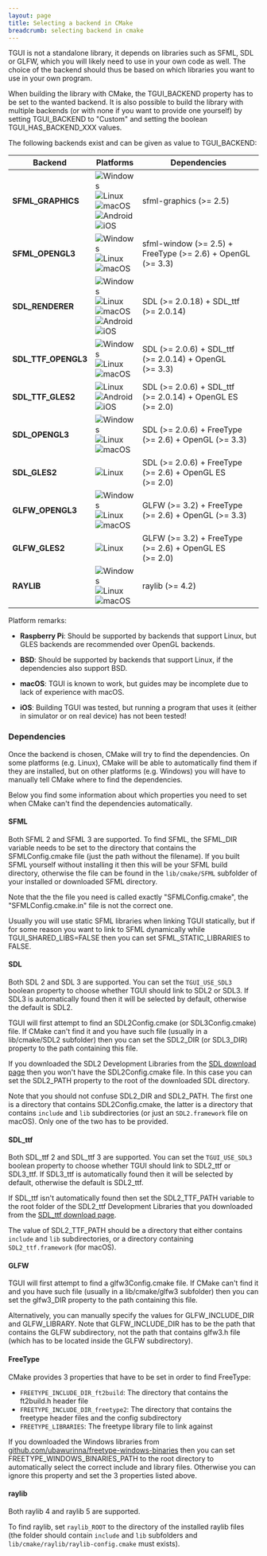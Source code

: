 ```yaml
---
layout: page
title: Selecting a backend in CMake
breadcrumb: selecting backend in cmake
---
```


TGUI is not a standalone library, it depends on libraries such as SFML, SDL or GLFW, which you will likely need to use in your own code as well. The choice of the backend should thus be based on which libraries you want to use in your own program.

When building the library with CMake, the TGUI\_BACKEND property has to be set to the wanted backend. It is also possible to build the library with multiple backends (or with none if you want to provide one yourself) by setting TGUI\_BACKEND to "Custom" and setting the boolean TGUI\_HAS\_BACKEND\_XXX values.

The following backends exist and can be given as value to TGUI\_BACKEND:
<table class="with-borders">
  <thead>
    <tr>
      <th>Backend</th>
      <th>Platforms</th>
      <th>Dependencies</th>
    </tr>
  </thead>
  <tbody>
    <tr>
      <td><strong>SFML_GRAPHICS</strong></td>
      <td>
        <div class="platform-icon"><img src="/resources/PlatformIcons/Windows.svg" title="Windows"/></div>
        <div class="platform-icon"><img src="/resources/PlatformIcons/Linux.svg" title="Linux"/></div>
        <div class="platform-icon"><img src="/resources/PlatformIcons/macOS.svg" title="macOS" class="dark-compatible"/></div>
        <div class="platform-icon"><img src="/resources/PlatformIcons/Android.svg" title="Android"/></div>
        <div class="platform-icon">
          <picture class="dark-compatible">
            <source srcset="/resources/PlatformIcons/iOS-white.svg" media="(prefers-color-scheme: dark)">
            <img src="/resources/PlatformIcons/iOS.svg" title="iOS"/>
          </picture>
        </div>
      </td>
      <td>sfml-graphics <span class="BackendDependencyVersion">(>=&nbsp;2.5)</span></td>
    </tr>
    <tr>
      <td><strong>SFML_OPENGL3</strong></td>
      <td>
        <div class="platform-icon"><img src="/resources/PlatformIcons/Windows.svg" title="Windows"/></div>
        <div class="platform-icon"><img src="/resources/PlatformIcons/Linux.svg" title="Linux"/></div>
        <div class="platform-icon"><img src="/resources/PlatformIcons/macOS.svg" title="macOS" class="dark-compatible"/></div>
        <div class="platform-icon"></div>
        <div class="platform-icon"></div>
      </td>
      <td>sfml-window <span class="BackendDependencyVersion">(>=&nbsp;2.5) +</span> FreeType <span class="BackendDependencyVersion">(>=&nbsp;2.6) +</span> OpenGL <span class="BackendDependencyVersion">(>=&nbsp;3.3)</span></td>
    </tr>
    <tr>
      <td><strong>SDL_RENDERER</strong></td>
      <td>
        <div class="platform-icon"><img src="/resources/PlatformIcons/Windows.svg" title="Windows"/></div>
        <div class="platform-icon"><img src="/resources/PlatformIcons/Linux.svg" title="Linux"/></div>
        <div class="platform-icon"><img src="/resources/PlatformIcons/macOS.svg" title="macOS" class="dark-compatible"/></div>
        <div class="platform-icon"><img src="/resources/PlatformIcons/Android.svg" title="Android"/></div>
        <div class="platform-icon">
          <picture class="dark-compatible">
            <source srcset="/resources/PlatformIcons/iOS-white.svg" media="(prefers-color-scheme: dark)">
            <img src="/resources/PlatformIcons/iOS.svg" title="iOS"/>
          </picture>
        </div>
      </td>
      <td>SDL <span class="BackendDependencyVersion">(>=&nbsp;2.0.18) +</span> SDL_ttf <span class="BackendDependencyVersion">(>=&nbsp;2.0.14)</span></td>
    </tr>
    <tr>
      <td><strong>SDL_TTF_OPENGL3</strong></td>
      <td>
        <div class="platform-icon"><img src="/resources/PlatformIcons/Windows.svg" title="Windows"/></div>
        <div class="platform-icon"><img src="/resources/PlatformIcons/Linux.svg" title="Linux"/></div>
        <div class="platform-icon"><img src="/resources/PlatformIcons/macOS.svg" title="macOS" class="dark-compatible"/></div>
        <div class="platform-icon"></div>
        <div class="platform-icon"></div>
      </td>
      <td>SDL <span class="BackendDependencyVersion">(>=&nbsp;2.0.6) +</span> SDL_ttf <span class="BackendDependencyVersion">(>=&nbsp;2.0.14) +</span> OpenGL <span class="BackendDependencyVersion">(>=&nbsp;3.3)</span></td>
    </tr>
    <tr>
      <td><strong>SDL_TTF_GLES2</strong></td>
      <td>
        <div class="platform-icon"></div>
        <div class="platform-icon"><img src="/resources/PlatformIcons/Linux.svg" title="Linux"/></div>
        <div class="platform-icon"></div>
        <div class="platform-icon"><img src="/resources/PlatformIcons/Android.svg" title="Android"/></div>
        <div class="platform-icon">
          <picture class="dark-compatible">
            <source srcset="/resources/PlatformIcons/iOS-white.svg" media="(prefers-color-scheme: dark)">
            <img src="/resources/PlatformIcons/iOS.svg" title="iOS"/>
          </picture>
        </div>
      </td>
      <td>SDL <span class="BackendDependencyVersion">(>=&nbsp;2.0.6) +</span> SDL_ttf <span class="BackendDependencyVersion">(>=&nbsp;2.0.14) +</span> OpenGL ES <span class="BackendDependencyVersion">(>=&nbsp;2.0)</span></td>
    </tr>
    <tr>
      <td><strong>SDL_OPENGL3</strong></td>
      <td>
        <div class="platform-icon"><img src="/resources/PlatformIcons/Windows.svg" title="Windows"/></div>
        <div class="platform-icon"><img src="/resources/PlatformIcons/Linux.svg" title="Linux"/></div>
        <div class="platform-icon"><img src="/resources/PlatformIcons/macOS.svg" title="macOS" class="dark-compatible"/></div>
        <div class="platform-icon"></div>
        <div class="platform-icon"></div>
      </td>
      <td>SDL <span class="BackendDependencyVersion">(>=&nbsp;2.0.6) +</span> FreeType <span class="BackendDependencyVersion">(>=&nbsp;2.6) +</span> OpenGL <span class="BackendDependencyVersion">(>=&nbsp;3.3)</span></td>
    </tr>
    <tr>
      <td><strong>SDL_GLES2</strong></td>
      <td>
        <div class="platform-icon"></div>
        <div class="platform-icon"><img src="/resources/PlatformIcons/Linux.svg" title="Linux"/></div>
        <div class="platform-icon"></div>
        <div class="platform-icon"></div>
        <div class="platform-icon"></div>
      </td>
      <td>SDL <span class="BackendDependencyVersion">(>=&nbsp;2.0.6) +</span> FreeType <span class="BackendDependencyVersion">(>=&nbsp;2.6) +</span> OpenGL ES <span class="BackendDependencyVersion">(>=&nbsp;2.0)</span></td>
    </tr>
    <tr>
      <td><strong>GLFW_OPENGL3</strong></td>
      <td>
        <div class="platform-icon"><img src="/resources/PlatformIcons/Windows.svg" title="Windows"/></div>
        <div class="platform-icon"><img src="/resources/PlatformIcons/Linux.svg" title="Linux"/></div>
        <div class="platform-icon"><img src="/resources/PlatformIcons/macOS.svg" title="macOS" class="dark-compatible"/></div>
        <div class="platform-icon"></div>
        <div class="platform-icon"></div>
      </td>
      <td>GLFW <span class="BackendDependencyVersion">(>=&nbsp;3.2) +</span> FreeType <span class="BackendDependencyVersion">(>=&nbsp;2.6) +</span> OpenGL <span class="BackendDependencyVersion">(>=&nbsp;3.3)</span></td>
    </tr>
    <tr>
      <td><strong>GLFW_GLES2</strong></td>
      <td>
        <div class="platform-icon"></div>
        <div class="platform-icon"><img src="/resources/PlatformIcons/Linux.svg" title="Linux"/></div>
        <div class="platform-icon"></div>
        <div class="platform-icon"></div>
        <div class="platform-icon"></div>
      </td>
      <td>GLFW <span class="BackendDependencyVersion">(>=&nbsp;3.2) +</span> FreeType <span class="BackendDependencyVersion">(>=&nbsp;2.6) +</span> OpenGL ES <span class="BackendDependencyVersion">(>=&nbsp;2.0)</span></td>
    </tr>
    <tr>
      <td><strong>RAYLIB</strong></td>
      <td>
        <div class="platform-icon"><img src="/resources/PlatformIcons/Windows.svg" title="Windows"/></div>
        <div class="platform-icon"><img src="/resources/PlatformIcons/Linux.svg" title="Linux"/></div>
        <div class="platform-icon"><img src="/resources/PlatformIcons/macOS.svg" title="macOS" class="dark-compatible"/></div>
        <div class="platform-icon"></div>
        <div class="platform-icon"></div>
      </td>
      <td>raylib <span class="BackendDependencyVersion">(>=&nbsp;4.2)</span></td>
    </tr>
  </tbody>
</table>

Platform remarks:

- **Raspberry Pi**: Should be supported by backends that support Linux, but GLES backends are recommended over OpenGL backends.

- **BSD**: Should be supported by backends that support Linux, if the dependencies also support BSD.

- **macOS**: TGUI is known to work, but guides may be incomplete due to lack of experience with macOS.

- **iOS**: Building TGUI was tested, but running a program that uses it (either in simulator or on real device) has not been tested!


### Dependencies

Once the backend is chosen, CMake will try to find the dependencies. On some platforms (e.g. Linux), CMake will be able to automatically find them if they are installed, but on other platforms (e.g. Windows) you will have to manually tell CMake where to find the dependencies.

Below you find some information about which properties you need to set when CMake can't find the dependencies automatically.

#### SFML

Both SFML 2 and SFML 3 are supported. To find SFML, the SFML\_DIR variable needs to be set to the directory that contains the SFMLConfig.cmake file (just the path without the filename). If you built SFML yourself without installing it then this will be your SFML build directory, otherwise the file can be found in the `lib/cmake/SFML` subfolder of your installed or downloaded SFML directory.

Note that the the file you need is called exactly "SFMLConfig.cmake", the "SFMLConfig.cmake.in" file is not the correct one.

Usually you will use static SFML libraries when linking TGUI statically, but if for some reason you want to link to SFML dynamically while TGUI\_SHARED\_LIBS=FALSE then you can set SFML\_STATIC\_LIBRARIES to FALSE.

#### SDL

Both SDL 2 and SDL 3 are supported. You can set the `TGUI_USE_SDL3` boolean property to choose whether TGUI should link to SDL2 or SDL3. If SDL3 is automatically found then it will be selected by default, otherwise the default is SDL2.

TGUI will first attempt to find an SDL2Config.cmake (or SDL3Config.cmake) file. If CMake can't find it and you have such file (usually in a lib/cmake/SDL2 subfolder) then you can set the SDL2\_DIR (or SDL3\_DIR) property to the path containing this file.

If you downloaded the SDL2 Development Libraries from the [SDL download page](https://libsdl.org/download-2.0.php) then you won't have the SDL2Config.cmake file. In this case you can set the SDL2\_PATH property to the root of the downloaded SDL directory.

Note that you should not confuse SDL2\_DIR and SDL2\_PATH. The first one is a directory that contains SDL2Config.cmake, the latter is a directory that contains `include` and `lib` subdirectories (or just an `SDL2.framework` file on macOS). Only one of the two has to be provided.


#### SDL_ttf

Both SDL\_ttf 2 and SDL\_ttf 3 are supported. You can set the `TGUI_USE_SDL3` boolean property to choose whether TGUI should link to SDL2\_ttf or SDL3\_ttf. If SDL3\_ttf is automatically found then it will be selected by default, otherwise the default is SDL2\_ttf.

If SDL\_ttf isn't automatically found then set the SDL2\_TTF\_PATH variable to the root folder of the SDL2\_ttf Development Libraries that you downloaded from the [SDL\_ttf download page](https://www.libsdl.org/projects/SDL_ttf/).

The value of SDL2\_TTF\_PATH should be a directory that either contains `include` and `lib` subdirectories, or a directory containing `SDL2_ttf.framework` (for macOS).

#### GLFW

TGUI will first attempt to find a glfw3Config.cmake file. If CMake can't find it and you have such file (usually in a lib/cmake/glfw3 subfolder) then you can set the glfw3\_DIR property to the path containing this file.

Alternatively, you can manually specify the values for GLFW\_INCLUDE\_DIR and GLFW\_LIBRARY. Note that GLFW\_INCLUDE\_DIR has to be the path that contains the GLFW subdirectory, not the path that contains glfw3.h file (which has to be located inside the GLFW subdirectory).

#### FreeType

CMake provides 3 properties that have to be set in order to find FreeType:
- `FREETYPE_INCLUDE_DIR_ft2build`: The directory that contains the ft2build.h header file
- `FREETYPE_INCLUDE_DIR_freetype2`: The directory that contains the freetype header files and the config subdirectory
- `FREETYPE_LIBRARIES`: The freetype library file to link against

If you downloaded the Windows libraries from [github.com/ubawurinna/freetype-windows-binaries](https://github.com/ubawurinna/freetype-windows-binaries) then you can set FREETYPE\_WINDOWS\_BINARIES\_PATH to the root directory to automatically select the correct include and library files. Otherwise you can ignore this property and set the 3 properties listed above.

#### raylib

Both raylib 4 and raylib 5 are supported.

To find raylib, set `raylib_ROOT` to the directory of the installed raylib files (the folder should contain `include` and `lib` subfolders and `lib/cmake/raylib/raylib-config.cmake` must exists).
